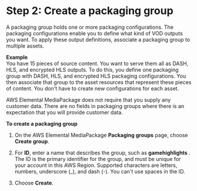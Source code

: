 # Step 2: Create a packaging group<a name="gs-create-grp"></a>

A packaging group holds one or more packaging configurations\. The packaging configurations enable you to define what kind of VOD outputs you want\. To apply these output definitions, associate a packaging group to multiple assets\.

**Example**  
 You have 15 pieces of source content\. You want to serve them all as DASH, HLS, and encrypted HLS outputs\. To do this, you define one packaging group with DASH, HLS, and encrypted HLS packaging configurations\. You then associate that group to the asset resources that represent these pieces of content\. You don't have to create new configurations for each asset\.

AWS Elemental MediaPackage does not require that you supply any customer data\. There are no fields in packaging groups where there is an expectation that you will provide customer data\.

**To create a packaging group**

1. On the AWS Elemental MediaPackage **Packaging groups** page, choose **Create group**\.

1. For **ID**, enter a name that describes the group, such as **gamehighlights** \. The ID is the primary identifier for the group, and must be unique for your account in this AWS Region\. Supported characters are letters, numbers, underscore \(\_\), and dash \(\-\)\. You can't use spaces in the ID\.

1. Choose **Create**\.